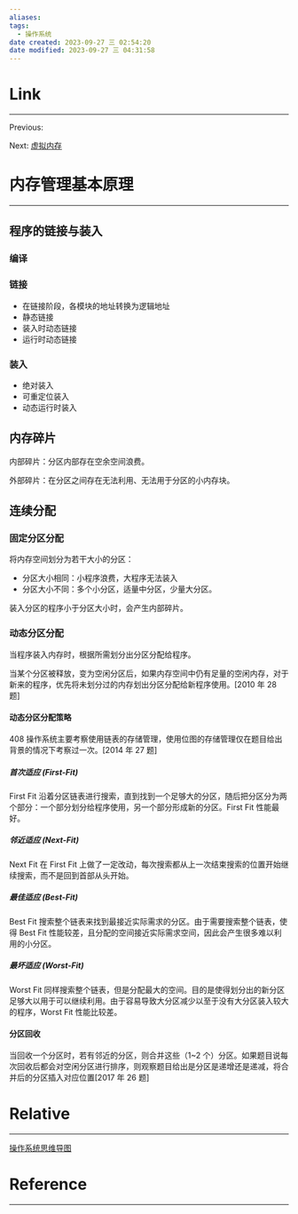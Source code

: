 ```yaml
---
aliases:
tags:
  - 操作系统
date created: 2023-09-27 三 02:54:20
date modified: 2023-09-27 三 04:31:58
---
```


# Link

---

Previous:

Next: [虚拟内存](虚拟内存.md)

# 内存管理基本原理

---

## 程序的链接与装入

### 编译

### 链接

- 在链接阶段，各模块的地址转换为逻辑地址
- 静态链接
- 装入时动态链接
- 运行时动态链接

### 装入

- 绝对装入
- 可重定位装入
- 动态运行时装入

## 内存碎片

内部碎片：分区内部存在空余空间浪费。

外部碎片：在分区之间存在无法利用、无法用于分区的小内存块。

## 连续分配

### 固定分区分配

将内存空间划分为若干大小的分区：

- 分区大小相同：小程序浪费，大程序无法装入
- 分区大小不同：多个小分区，适量中分区，少量大分区。

装入分区的程序小于分区大小时，会产生内部碎片。

### 动态分区分配

当程序装入内存时，根据所需划分出分区分配给程序。

当某个分区被释放，变为空闲分区后，如果内存空间中仍有足量的空闲内存，对于新来的程序，优先将未划分过的内存划出分区分配给新程序使用。[2010 年 28 题]

#### 动态分区分配策略

408 操作系统主要考察使用链表的存储管理，使用位图的存储管理仅在题目给出背景的情况下考察过一次。[2014 年 27 题]

##### 首次适应 (First-Fit)

First Fit 沿着分区链表进行搜索，直到找到一个足够大的分区，随后把分区分为两个部分：一个部分划分给程序使用，另一个部分形成新的分区。First Fit 性能最好。

##### 邻近适应 (Next-Fit)

Next Fit 在 First Fit 上做了一定改动，每次搜索都从上一次结束搜索的位置开始继续搜索，而不是回到首部从头开始。

##### 最佳适应 (Best-Fit)

Best Fit 搜索整个链表来找到最接近实际需求的分区。由于需要搜索整个链表，使得 Best Fit 性能较差，且分配的空间接近实际需求空间，因此会产生很多难以利用的小分区。

##### 最坏适应 (Worst-Fit)

Worst Fit 同样搜索整个链表，但是分配最大的空间。目的是使得划分出的新分区足够大以用于可以继续利用。由于容易导致大分区减少以至于没有大分区装入较大的程序，Worst Fit 性能比较差。

#### 分区回收

当回收一个分区时，若有邻近的分区，则合并这些（1~2 个）分区。如果题目说每次回收后都会对空闲分区进行排序，则观察题目给出是分区是递增还是递减，将合并后的分区插入对应位置[2017 年 26 题]

# Relative

---

[操作系统思维导图](操作系统思维导图.md)

# Reference

---
